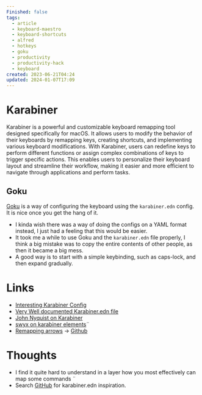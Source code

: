 ```yaml
---
Finished: false
tags:
  - article
  - keyboard-maestro
  - keyboard-shortcuts
  - alfred
  - hotkeys
  - goku
  - productivity
  - productivity-hack
  - keyboard
created: 2023-06-21T04:24
updated: 2024-01-07T17:09
---
```

# Karabiner
Karabiner is a powerful and customizable keyboard remapping tool designed specifically for macOS. It allows users to modify the behavior of their keyboards by remapping keys, creating shortcuts, and implementing various keyboard modifications. With Karabiner, users can redefine keys to perform different functions or assign complex combinations of keys to trigger specific actions. This enables users to personalize their keyboard layout and streamline their workflow, making it easier and more efficient to navigate through applications and perform tasks.

## Goku
[Goku](https://github.com/yqrashawn/GokuRakuJoudo) is a way of configuring the keyboard using the ```karabiner.edn``` config. It is nice once you get the hang of it. 
- I kinda wish there was a way of doing the configs on a YAML format instead, I just had a feeling that this would be easier. 
- It took me a while to use Goku and the ```karabiner.edn``` file properly, I think a big mistake was to copy the entire contents of other people, as then it became a big mess. 
- A good way is to start with a simple keybinding, such as caps-lock, and then expand gradually. 



# Links
- [Interesting Karabiner Config](https://gist.github.com/kaushikgopal/ff7a92bbc887e59699c804b59074a126)
- [Very Well documented Karabiner.edn file](https://gist.github.com/kaushikgopal/ff7a92bbc887e59699c804b59074a126?permalink_comment_id=3487260)
- [John Nyquist on Karabiner](https://johnlindquist.com/customize-karabiner-with-goku/)
- [swyx on karabiner elements](https://dev.to/swyx/notes-on-karabiner-elements-from-john-lindquist-4cmo)¨
- [Remapping arrows](http://vadimpleshkov.me/notes/all/remapping-arrows/) -> [Github](https://github.com/vdmp/karabinersetup)

# Thoughts 
- I find it quite hard to understand in a layer how you most effectively can map some commands ¨
- Search [GitHub]( [https://github.com/search?l=&q=filename%3Akarabiner.edn&type=Code](https://github.com/search?l=&q=filename%3Akarabiner.edn&type=Code)) for karabiner.edn inspiration.

